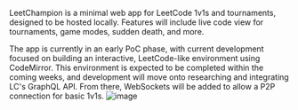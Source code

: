 
LeetChampion is a minimal web app for LeetCode 1v1s and tournaments, designed to be hosted locally.
Features will include live code view for tournaments, game modes, sudden death, and more.

The app is currently in an early PoC phase, with current development focused on building an interactive, LeetCode-like environment using CodeMirror.
This environment is expected to be completed within the coming weeks, and development will move onto researching and integrating LC's GraphQL API.
From there, WebSockets will be added to allow a P2P connection for basic 1v1s.
![image](https://github.com/user-attachments/assets/e686748a-4174-4111-8717-1abfe78331cb)

